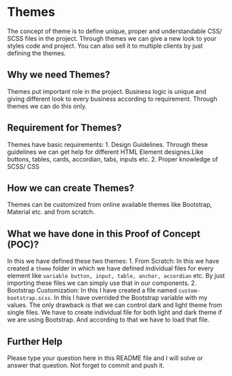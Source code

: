 #  Themes

The concept of theme is to define unique, proper and understandable CSS/ SCSS files in the project. Through themes we can give a new look to your styles code and project. You can also sell it to multiple clients by just defining the themes.

##  Why we need Themes?

Themes put important role in the project. Business logic is unique and giving different look to every business according to requirement. Through themes we can do this only.

##  Requirement for Themes?

Themes have basic requirements:
    1. Design Guidelines. Through these guidelines we can get help for different HTML Element designes.Like buttons, tables, cards, accordian, tabs, inputs etc.
    2. Proper knowledge of SCSS/ CSS

##  How we can create Themes?

Themes can be customized from online available themes like Bootstrap, Material etc. and from scratch.

##  What we have done in this Proof of Concept (POC)?

In this we have defined these two themes:
    1. From Scratch: In this we have created a `theme` folder in which we have defined individual files for every element like `variable button, input, table, anchor, accordian` etc. By just importing these files we can simply use that in our components.
    2. Bootstrap Customization: In this I have created a file named `custom-bootstrap.scss`. In this I have overrided the Bootstrap variable with my values. The only drawback is that we can control dark and light theme from single files. We have to create individual file for both light and dark theme if we are using Bootstrap. And according to that we have to load that file.

##  Further Help

Please type your question here in this README file and I will solve or answer that question. Not forget to commit and push it.